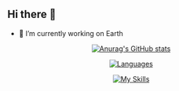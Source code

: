 ## Hi there 👋

- 🔭 I’m currently working on Earth


<div align="center">

  [![Anurag's GitHub stats](https://github-readme-stats.vercel.app/api?username=jaylaelike&show_icons=true&theme=dracula)](https://github.com/jaylaelike/github-readme-stats)
  
  [![Languages](https://github-readme-stats.vercel.app/api/top-langs/?username=jaylaelike&layout=compact&langs_count=10&hide_border=true&custom_title=Languages&bg_color=00000000&hide=PHP)](https://github.com/jaylaelike)

  
[![My Skills](https://skillicons.dev/icons?i=nextjs,aws,gcp,nestjs,react,vue,ts,vite,nodejs,anaconda,p5js,js,html,css,tailwind,wasm,astro,arduino,planetscale,firebase,bun,planetscale,docker,graphql,prisma,flutter,linux,py,supabase,sentry,tensorflow,go,cloudflare,rust)](https://skillicons.dev)

  

</div>
